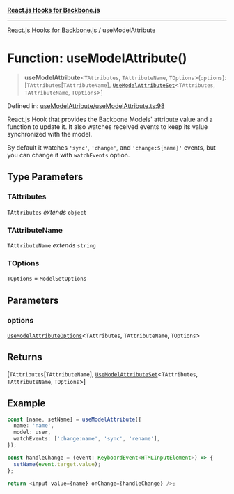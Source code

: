 [**React.js Hooks for Backbone.js**](../README.md)

***

[React.js Hooks for Backbone.js](../README.md) / useModelAttribute

# Function: useModelAttribute()

> **useModelAttribute**\<`TAttributes`, `TAttributeName`, `TOptions`\>(`options`): \[`TAttributes`\[`TAttributeName`\], [`UseModelAttributeSet`](../type-aliases/UseModelAttributeSet.md)\<`TAttributes`, `TAttributeName`, `TOptions`\>\]

Defined in: [useModelAttribute/useModelAttribute.ts:98](https://github.com/VitorLuizC/react-hooks-for-backbone/blob/974b445f407913593ca526d1771534f66ee4519c/src/useModelAttribute/useModelAttribute.ts#L98)

React.js Hook that provides the Backbone Models' attribute value and a
function to update it. It also watches received events to keep its value
synchronized with the model.

By default it watches `'sync'`, `'change'`,  and `'change:${name}'` events,
but you can change it with `watchEvents` option.

## Type Parameters

### TAttributes

`TAttributes` *extends* `object`

### TAttributeName

`TAttributeName` *extends* `string`

### TOptions

`TOptions` = `ModelSetOptions`

## Parameters

### options

[`UseModelAttributeOptions`](../type-aliases/UseModelAttributeOptions.md)\<`TAttributes`, `TAttributeName`, `TOptions`\>

## Returns

\[`TAttributes`\[`TAttributeName`\], [`UseModelAttributeSet`](../type-aliases/UseModelAttributeSet.md)\<`TAttributes`, `TAttributeName`, `TOptions`\>\]

## Example

```ts
const [name, setName] = useModelAttribute({
  name: 'name',
  model: user,
  watchEvents: ['change:name', 'sync', 'rename'],
});

const handleChange = (event: KeyboardEvent<HTMLInputElement>) => {
  setName(event.target.value);
};

return <input value={name} onChange={handleChange} />;
```
